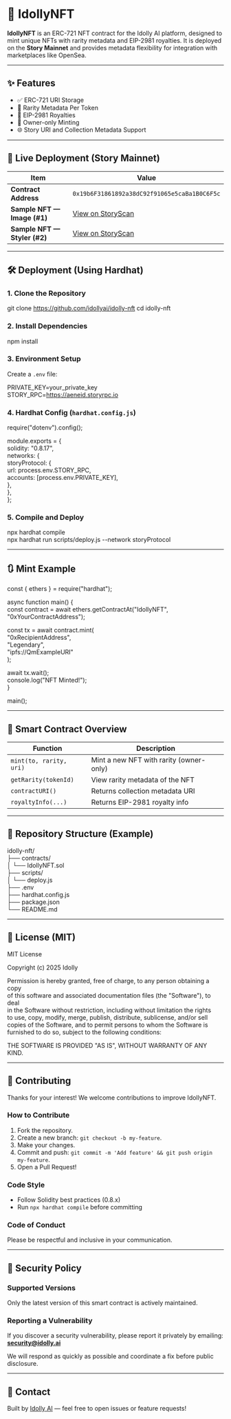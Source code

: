 # 🎤 IdollyNFT

**IdollyNFT** is an ERC-721 NFT contract for the Idolly AI platform, designed to mint unique NFTs with rarity metadata and EIP-2981 royalties. It is deployed on the **Story Mainnet** and provides metadata flexibility for integration with marketplaces like OpenSea.

---

## ✨ Features

- ✅ ERC-721 URI Storage  
- 🌈 Rarity Metadata Per Token  
- 💸 EIP-2981 Royalties  
- 🔐 Owner-only Minting  
- 🌐 Story URI and Collection Metadata Support  

---

## 🔗 Live Deployment (Story Mainnet)

| Item                         | Value                                                                                                     |
| ---------------------------- | --------------------------------------------------------------------------------------------------------- |
| **Contract Address**         | `0x19b6F31861892a38dC92f91065e5caBa1B0C6F5c`                                                              |
| **Sample NFT — Image (#1)**  | [View on StoryScan](https://www.storyscan.io/token/0x19b6F31861892a38dC92f91065e5caBa1B0C6F5c/instance/1) |
| **Sample NFT — Styler (#2)** | [View on StoryScan](https://www.storyscan.io/token/0x19b6F31861892a38dC92f91065e5caBa1B0C6F5c/instance/2) |

---


## 🛠️ Deployment (Using Hardhat)

### 1. Clone the Repository

git clone https://github.com/idollyai/idolly-nft
cd idolly-nft

### 2. Install Dependencies

npm install

### 3. Environment Setup

Create a `.env` file:

PRIVATE_KEY=your_private_key  
STORY_RPC=https://aeneid.storyrpc.io

### 4. Hardhat Config (`hardhat.config.js`)

require("dotenv").config();

module.exports = {  
  solidity: "0.8.17",  
  networks: {  
    storyProtocol: {  
      url: process.env.STORY_RPC,  
      accounts: [process.env.PRIVATE_KEY],  
    },  
  },  
};

### 5. Compile and Deploy

npx hardhat compile  
npx hardhat run scripts/deploy.js --network storyProtocol

---

## 🔃 Mint Example

const { ethers } = require("hardhat");

async function main() {  
  const contract = await ethers.getContractAt("IdollyNFT", "0xYourContractAddress");

  const tx = await contract.mint(  
    "0xRecipientAddress",  
    "Legendary",  
    "ipfs://QmExampleURI"  
  );

  await tx.wait();  
  console.log("NFT Minted!");  
}

main();

---

## 🔎 Smart Contract Overview

| Function                | Description                               |
|-------------------------|-------------------------------------------|
| `mint(to, rarity, uri)` | Mint a new NFT with rarity (owner-only)   |
| `getRarity(tokenId)`    | View rarity metadata of the NFT           |
| `contractURI()`         | Returns collection metadata URI           |
| `royaltyInfo(...)`      | Returns EIP-2981 royalty info             |

---

## 📂 Repository Structure (Example)

idolly-nft/  
├── contracts/  
│   └── IdollyNFT.sol  
├── scripts/  
│   └── deploy.js  
├── .env  
├── hardhat.config.js  
├── package.json  
└── README.md  

---

## 📄 License (MIT)

MIT License

Copyright (c) 2025 Idolly

Permission is hereby granted, free of charge, to any person obtaining a copy  
of this software and associated documentation files (the "Software"), to deal  
in the Software without restriction, including without limitation the rights  
to use, copy, modify, merge, publish, distribute, sublicense, and/or sell  
copies of the Software, and to permit persons to whom the Software is  
furnished to do so, subject to the following conditions:

THE SOFTWARE IS PROVIDED "AS IS", WITHOUT WARRANTY OF ANY KIND.

---

## 🤝 Contributing

Thanks for your interest! We welcome contributions to improve IdollyNFT.

### How to Contribute

1. Fork the repository.  
2. Create a new branch: `git checkout -b my-feature`.  
3. Make your changes.  
4. Commit and push: `git commit -m 'Add feature' && git push origin my-feature`.  
5. Open a Pull Request!

### Code Style

- Follow Solidity best practices (0.8.x)  
- Run `npx hardhat compile` before committing  

### Code of Conduct

Please be respectful and inclusive in your communication.

---

## 🔐 Security Policy

### Supported Versions

Only the latest version of this smart contract is actively maintained.

### Reporting a Vulnerability

If you discover a security vulnerability, please report it privately by emailing: **security@idolly.ai**

We will respond as quickly as possible and coordinate a fix before public disclosure.

---

## 💬 Contact

Built by [Idolly AI](https://idolly.ai) — feel free to open issues or feature requests!
